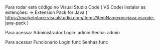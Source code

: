 Para rodar este código no Visual Studio Code ( VS Code) instalar as extenções:
-> Extension Pack for Java ( https://marketplace.visualstudio.com/items?itemName=vscjava.vscode-java-pack )

Para acessar Administrador 
     Login: admin
     Senha: admin

Para acessar Funcionario
    Login:func
    Senhas:func
